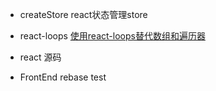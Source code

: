 - createStore react状态管理store
- react-loops [使用react-loops替代数组和遍历器](https://github.com/leebyron/react-loops)
- react 源码


- FrontEnd rebase test